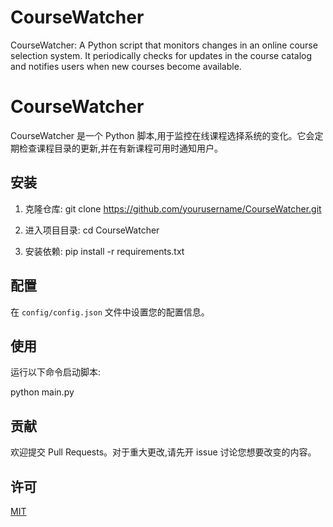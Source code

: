 # CourseWatcher
CourseWatcher: A Python script that monitors changes in an online course selection system. It periodically checks for updates in the course catalog and notifies users when new courses become available.
# CourseWatcher

CourseWatcher 是一个 Python 脚本,用于监控在线课程选择系统的变化。它会定期检查课程目录的更新,并在有新课程可用时通知用户。

## 安装

1. 克隆仓库:
git clone https://github.com/yourusername/CourseWatcher.git


2. 进入项目目录:
cd CourseWatcher


3. 安装依赖:
pip install -r requirements.txt


## 配置

在 `config/config.json` 文件中设置您的配置信息。

## 使用

运行以下命令启动脚本:

python main.py


## 贡献

欢迎提交 Pull Requests。对于重大更改,请先开 issue 讨论您想要改变的内容。

## 许可

[MIT](https://choosealicense.com/licenses/mit/)